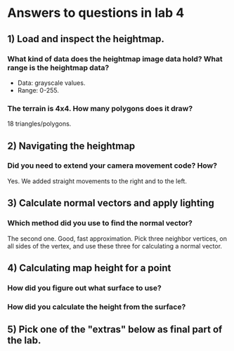 # Answers to questions in lab 4

## 1) Load and inspect the heightmap.

### What kind of data does the heightmap image data hold? What range is the heightmap data?
- Data: grayscale values.
- Range: 0-255.

### The terrain is 4x4. How many polygons does it draw?
18 triangles/polygons.

## 2) Navigating the heightmap 

### Did you need to extend your camera movement code? How?
Yes. 
We added straight movements to the right and to the left.   

## 3) Calculate normal vectors and apply lighting

### Which method did you use to find the normal vector?
The second one. 
Good, fast approximation. 
Pick three neighbor vertices, on all sides of the vertex, and use these three for calculating a normal vector.

## 4) Calculating map height for a point

### How did you figure out what surface to use? 

### How did you calculate the height from the surface?

## 5) Pick one of the "extras" below as final part of the lab. 